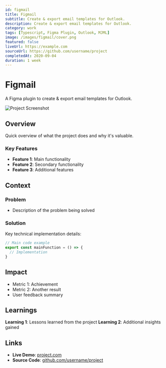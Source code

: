```yaml
---
id: figmail
title: Figmail
subtitle: Create & export email templates for Outlook.
description: Create & export email templates for Outlook.
category: work
tags: [Typescript, Figma Plugin, Outlook, MJML]
image: /images/figmail/cover.png
featured: false
liveUrl: https://example.com
sourceUrl: https://github.com/username/project
completedAt: 2020-09-04
duration: 1 week
---
```


# Figmail

A Figma plugin to create & export email templates for Outlook.

![Project Screenshot](/images/simple-template.svg)

## Overview

Quick overview of what the project does and why it's valuable.

### Key Features

- **Feature 1**: Main functionality
- **Feature 2**: Secondary functionality
- **Feature 3**: Additional features

## Context

### Problem

- Description of the problem being solved

### Solution

Key technical implementation details:

```typescript
// Main code example
export const mainFunction = () => {
  // Implementation
}
```

## Impact

- Metric 1: Achievement
- Metric 2: Another result
- User feedback summary
  
## Learnings

**Learning 1**: Lessons learned from the project
**Learning 2**: Additional insights gained

## Links

- **Live Demo**: [project.com](https://example.com)
- **Source Code**: [github.com/username/project](https://github.com/username/project)
